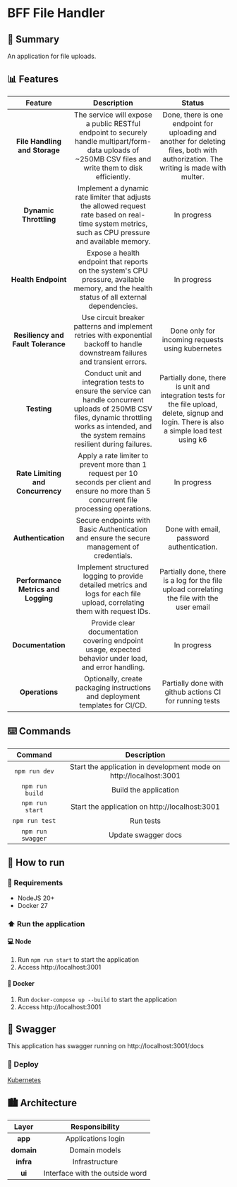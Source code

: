 # BFF File Handler
## 🎯 Summary
<p align="justify">
An application for file uploads.
</p>

## 📊 Features
| Feature | Description | Status |
| :-: | :-: | :-: |
| **File Handling and Storage** | The service will expose a public RESTful endpoint to securely handle multipart/form-data uploads of ~250MB CSV files and write them to disk efficiently. | Done, there is one endpoint for uploading and another for deleting files, both with authorization. The writing is made with multer. |
| **Dynamic Throttling** | Implement a dynamic rate limiter that adjusts the allowed request rate based on real-time system metrics, such as CPU pressure and available memory. | In progress |
| **Health Endpoint** | Expose a health endpoint that reports on the system's CPU pressure, available memory, and the health status of all external dependencies. | In progress |
| **Resiliency and Fault Tolerance** | Use circuit breaker patterns and implement retries with exponential backoff to handle downstream failures and transient errors. | Done only for incoming requests using kubernetes |
| **Testing** | Conduct unit and integration tests to ensure the service can handle concurrent uploads of 250MB CSV files, dynamic throttling works as intended, and the system remains resilient during failures. | Partially done, there is unit and integration tests for the file upload, delete, signup and login. There is also a simple load test using k6 |
| **Rate Limiting and Concurrency** | Apply a rate limiter to prevent more than 1 request per 10 seconds per client and ensure no more than 5 concurrent file processing operations. | In progress |
| **Authentication** | Secure endpoints with Basic Authentication and ensure the secure management of credentials. | Done with email, password authentication. |
| **Performance Metrics and Logging** | Implement structured logging to provide detailed metrics and logs for each file upload, correlating them with request IDs. | Partially done, there is a log for the file upload correlating the file with the user email |
| **Documentation** | Provide clear documentation covering endpoint usage, expected behavior under load, and error handling. | In progress |
| **Operations** | Optionally, create packaging instructions and deployment templates for CI/CD. | Partially done with github actions CI for running tests |

## ⌨️ Commands
| Command | Description |
| :-: | :-: |
| `npm run dev` | Start the application in development mode on http://localhost:3001 |
| `npm run build` | Build the application |
| `npm run start` | Start the application on http://localhost:3001 |
| `npm run test` | Run tests |
| `npm run swagger` | Update swagger docs |

## 🚀 How to run

### 📝 Requirements
- NodeJS 20+
- Docker 27

### ⬆️ Run the application

#### 💻 Node

1. Run `npm run start` to start the application
2. Access http://localhost:3001

#### 🐳 Docker

1. Run `docker-compose up --build` to start the application
2. Access http://localhost:3001

## 📄 Swagger
This application has swagger running on http://localhost:3001/docs

### 🚀 Deploy

[Kubernetes](kubernetes/README.md)

## 🏙️ Architecture

| Layer | Responsibility |
| :-: | :-:|
| __app__ | Applications login |
| __domain__ | Domain models |
| __infra__ | Infrastructure |
| __ui__ | Interface with the outside word |
